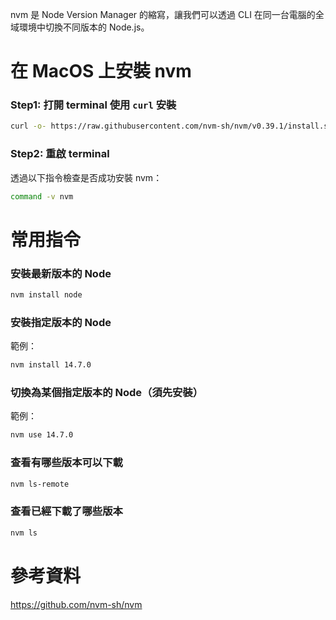 nvm 是 Node Version Manager 的縮寫，讓我們可以透過 CLI 在同一台電腦的全域環境中切換不同版本的 Node.js。

# 在 MacOS 上安裝 nvm

### Step1: 打開 terminal 使用 `curl` 安裝

```bash
curl -o- https://raw.githubusercontent.com/nvm-sh/nvm/v0.39.1/install.sh | bash
```

### Step2: 重啟 terminal

透過以下指令檢查是否成功安裝 nvm：

```bash
command -v nvm
```

# 常用指令

### 安裝最新版本的 Node

```bash
nvm install node
```

### 安裝指定版本的 Node

範例：

```bash
nvm install 14.7.0
```

### 切換為某個指定版本的 Node（須先安裝）

範例：

```bash
nvm use 14.7.0
```

### 查看有哪些版本可以下載

```bash
nvm ls-remote
```

### 查看已經下載了哪些版本

```bash
nvm ls
```

# 參考資料

<https://github.com/nvm-sh/nvm>